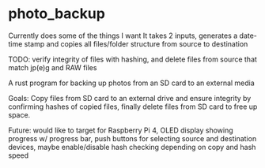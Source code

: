 # photo_backup
Currently does some of the things I want
It takes 2 inputs, generates a date-time stamp and copies all files/folder structure from source to destination

TODO: verify integrity of files with hashing, and delete files from source that match jp(e)g and RAW files

A rust program for backing up photos from an SD card to an external media

Goals: Copy files from SD card to an external drive and ensure integrity by confirming hashes of copied files, finally delete files from SD card to free up space.

Future: would like to target for Raspberry Pi 4, OLED display showing progress w/ progress bar, push buttons for selecting source and destination devices, maybe enable/disable hash checking depending on copy and hash speed
